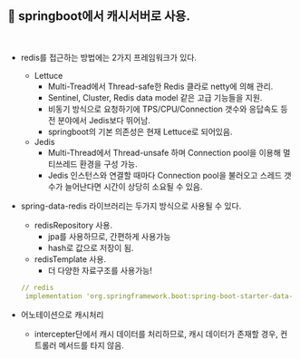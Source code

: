 
## 🌈 springboot에서 캐시서버로 사용.

<br>


* redis를 접근하는 방법에는 2가지 프레임워크가 있다.
    - Lettuce
        - Multi-Tread에서 Thread-safe한 Redis 클라로 netty에 의해 관리.
        - Sentinel, Cluster, Redis data model 같은 고급 기능들을 지원.
        - 비동기 방식으로 요청하기에 TPS/CPU/Connection 갯수와 응답속도 등 전 분야에서 Jedis보다 뛰어남.
        - springboot의 기본 의존성은 현재 Lettuce로 되어있음.
    - Jedis
        - Multi-Thread에서 Thread-unsafe 하며 Connection pool을 이용해 멀티쓰레드 환경을 구성 가능.
        - Jedis 인스턴스와 연결할 때마다 Connection pool을 불러오고 스레드 갯수가 늘어난다면 시간이 상당히 소요될 수 있음.



* spring-data-redis 라이브러리는 두가지 방식으로 사용될 수 있다.
    - redisRepository 사용.
        - jpa를 사용하므로, 간편하게 사용가능
        - hash로 값으로 저장이 됨.
    - redisTemplate 사용.
        - 더 다양한 자료구조를 사용가능!

    ```yml
    // redis
     implementation 'org.springframework.boot:spring-boot-starter-data-redis'
    ```

* 어노테이션으로 캐시처리
    - intercepter단에서 캐시 데이터를 처리하므로, 캐시 데이터가 존재할 경우, 컨트롤러 메서드를 타지 않음.
